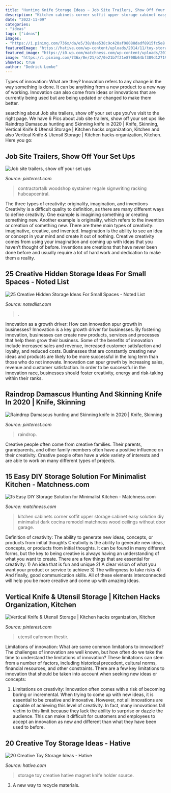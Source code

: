 ```yaml
---
title: "Hunting Knife Storage Ideas ~ Job Site Trailers, Show Off Your Set Ups"
description: "Kitchen cabinets corner soffit upper storage cabinet easy solution diy minimalist dark cocina remodel matchness wood ceilings without door garage"
date: "2022-11-09"
categories:
- "ideas"
tags: ["ideas"]
images:
- "https://i.pinimg.com/736x/da/e5/38/dae538c9c420af98088dadf8915fc5e8.jpg"
featuredImage: "https://hative.com/wp-content/uploads/2014/11/toy-storage-ideas/11-hopper-bin-storage.jpg"
featured_image: "https://i0.wp.com/matchness.com/wp-content/uploads/2018/01/Soffit-Cabinets-1.jpg?resize=820%2C1207"
image: "https://i.pinimg.com/736x/0e/21/b7/0e21b7f21e8708b64bf389d127197aca.jpg"
ShowToc: true
author: "Dedrick Lemke"
---
```



Types of innovation: What are they?
Innovation refers to any change in the way something is done. It can be anything from a new product to a new way of working. Innovation can also come from ideas or innovations that are currently being used but are being updated or changed to make them better.

	

		
searching about Job site trailers, show off your set ups you've visit to the right page. We have 6 Pics about Job site trailers, show off your set ups like Raindrop Damascus hunting and Skinning knife in 2020 | Knife, Skinning, Vertical Knife &amp; Utensil Storage | Kitchen hacks organization, Kitchen and also Vertical Knife &amp; Utensil Storage | Kitchen hacks organization, Kitchen. Here you go:
		
    
## Job Site Trailers, Show Off Your Set Ups

<img loading=lazy src="https://i.pinimg.com/736x/5e/72/75/5e7275c3c478f5692f59f863f4e86d75.jpg" onerror="this.onerror=null;this.src='https://tse2.mm.bing.net/th?id=OIP.VC6LAdFRyHWYlYbisfF5GAAAAA&amp;pid=15.1';" alt="Job site trailers, show off your set ups">

_Source: pinterest.com_

>contractortalk woodshop systainer regale signwriting racking hubcapcentral. 

	

The three types of creativity: originality, imagination, and inventions
Creativity is a difficult quality to definition, as there are many different ways to define creativity. One example is imagining something or creating something new. Another example is originality, which refers to the invention or creation of something new. 
There are three main types of creativity: imaginative, creative, and invented. Imagination is the ability to see an idea or concept in your mind and create it out of nothing. Creative creativity comes from using your imagination and coming up with ideas that you haven’t thought of before. Inventions are creations that have never been done before and usually require a lot of hard work and dedication to make them a reality.

    
## 25 Creative Hidden Storage Ideas For Small Spaces - Noted List

<img loading=lazy src="https://notedlist.com/wp-content/uploads/2016/04/hidden-storage/14-hidden-storage-ideas.jpg" onerror="this.onerror=null;this.src='https://tse4.mm.bing.net/th?id=OIP.-BnYFX4XeSffIl9R6apI8wHaLG&amp;pid=15.1';" alt="25 Creative Hidden Storage Ideas For Small Spaces - Noted List">

_Source: notedlist.com_

>. 

	

Innovation as a growth driver: How can innovation spur growth in businesses?
Innovation is a key growth driver for businesses. By fostering innovation, businesses can create new products, services and processes that help them grow their business. Some of the benefits of innovation include increased sales and revenue, increased customer satisfaction and loyalty, and reduced costs.
Businesses that are constantly creating new ideas and products are likely to be more successful in the long term than those who do not innovate. Innovation can spur growth by increasing sales, revenue and customer satisfaction. In order to be successful in the innovation race, businesses should foster creativity, energy and risk-taking within their ranks.

    
## Raindrop Damascus Hunting And Skinning Knife In 2020 | Knife, Skinning

<img loading=lazy src="https://i.pinimg.com/736x/0e/21/b7/0e21b7f21e8708b64bf389d127197aca.jpg" onerror="this.onerror=null;this.src='https://tse3.mm.bing.net/th?id=OIP.q5Nw6O5vO9OghwXm4xMPGgHaKD&amp;pid=15.1';" alt="Raindrop Damascus hunting and Skinning knife in 2020 | Knife, Skinning">

_Source: pinterest.com_

>raindrop. 

	

Creative people often come from creative families. Their parents, grandparents, and other family members often have a positive influence on their creativity. Creative people often have a wide variety of interests and are able to work on many different types of projects.

    
## 15 Easy DIY Storage Solution For Minimalist Kitchen - Matchness.com

<img loading=lazy src="https://i0.wp.com/matchness.com/wp-content/uploads/2018/01/Soffit-Cabinets-1.jpg?resize=820%2C1207" onerror="this.onerror=null;this.src='https://tse2.mm.bing.net/th?id=OIP.-kNyC4VD7-Ja_kFDjsVXsgHaK5&amp;pid=15.1';" alt="15 Easy DIY Storage Solution for Minimalist Kitchen - Matchness.com">

_Source: matchness.com_

>kitchen cabinets corner soffit upper storage cabinet easy solution diy minimalist dark cocina remodel matchness wood ceilings without door garage. 

	

Definition of creativity: The ability to generate new ideas, concepts, or products from initial thoughts
Creativity is the ability to generate new ideas, concepts, or products from initial thoughts. It can be found in many different forms, but the key to being creative is always having an understanding of what you want to create. There are a few things that are essential for creativity: 1) An idea that is fun and unique 2) A clear vision of what you want your product or service to achieve 3) The willingness to take risks 4) And finally, good communication skills. All of these elements interconnected will help you be more creative and come up with amazing ideas.

    
## Vertical Knife &amp; Utensil Storage | Kitchen Hacks Organization, Kitchen

<img loading=lazy src="https://i.pinimg.com/736x/da/e5/38/dae538c9c420af98088dadf8915fc5e8.jpg" onerror="this.onerror=null;this.src='https://tse2.mm.bing.net/th?id=OIP.EIpXsU1LTgn0bWcP14eiSwHaHp&amp;pid=15.1';" alt="Vertical Knife &amp; Utensil Storage | Kitchen hacks organization, Kitchen">

_Source: pinterest.com_

>utensil cafemom thestir. 

	

Limitations of innovation: What are some common limitations to innovation?
The challenges of innovation are well known, but how often do we take the time to understand the limitations of innovation? These limitations can stem from a number of factors, including historical precedent, cultural norms, financial resources, and other constraints.
There are a few key limitations to innovation that should be taken into account when seeking new ideas or concepts:

1. Limitations on creativity: Innovation often comes with a risk of becoming boring or incremental. When trying to come up with new ideas, it is essential to be creative and innovative. However, not all innovations are capable of achieving this level of creativity. In fact, many innovations fall victim to this limit because they lack the ability to surprise or dazzle the audience. This can make it difficult for customers and employees to accept an innovation as new and different than what they have been used to before.


    
## 20 Creative Toy Storage Ideas - Hative

<img loading=lazy src="https://hative.com/wp-content/uploads/2014/11/toy-storage-ideas/11-hopper-bin-storage.jpg" onerror="this.onerror=null;this.src='https://tse2.mm.bing.net/th?id=OIP.7PBFKenD4qfEMc_n0_369wHaLH&amp;pid=15.1';" alt="20 Creative Toy Storage Ideas - Hative">

_Source: hative.com_

>storage toy creative hative magnet knife holder source. 

	

3. A new way to recycle materials.

